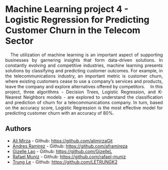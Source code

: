# Machine Learning project 4 - Logistic Regression for Predicting Customer Churn in the Telecom Sector

<div align="justify">&nbsp;&nbsp;&nbsp;The utilization of machine learning is an important aspect of supporting businesses by garnering insights that form data-driven solutions. In constantly evolving and competitive industries, machine learning presents solutions by classifying and predicting customer outcomes. For example, in the telecommunications industry, an important metric is customer churn, where existing customers cease to use a company’s services and products, leave the company and explore alternatives offered by competitors. 
&nbsp;&nbsp;&nbsp;In this project, three algorithms - Decision Trees, Logistic Regression, and K-Nearest Neighbors models - are explored to understand the classification and prediction of churn for a telecommunications company. In turn, based on the accuracy score, Logistic Regression is the most effective model for predicting customer churn with an accuracy of 80%.</div>

## Authors

- [Ali Mirza](https://www.linkedin.com/in/m-ali-mirza) - Github: https://github.com/alimirzaGit
- [Andres Ramirez](https://www.linkedin.com/in/andr%C3%A9s-ram%C3%ADrez) - Github: https://github.com/aframireza
- [Gizelle Lao](https://www.linkedin.com/in/gizellelao) - Github: https://github.com/GizelleL
- [Rafael Muniz](https://www.linkedin.com/in/rafaelfma) - Github: https://github.com/rafael-muniz
- [Trung Le](https://www.linkedin.com/in/trung-le-analyst) - Github: https://github.com/LETRUNGK2
